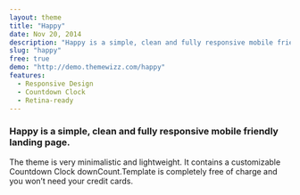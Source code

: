 ```yaml
---
layout: theme
title: "Happy"
date: Nov 20, 2014
description: "Happy is a simple, clean and fully responsive mobile friendly landing page."
slug: "happy"
free: true
demo: "http://demo.themewizz.com/happy"
features:
  - Responsive Design
  - Countdown Clock
  - Retina-ready
---
```


<h3 class="lead">Happy is a simple, clean and fully responsive mobile friendly landing page.</h3>

The theme is very minimalistic and lightweight. It contains a customizable Countdown Clock downCount.Template is completely free of charge and you won’t need your credit cards.
